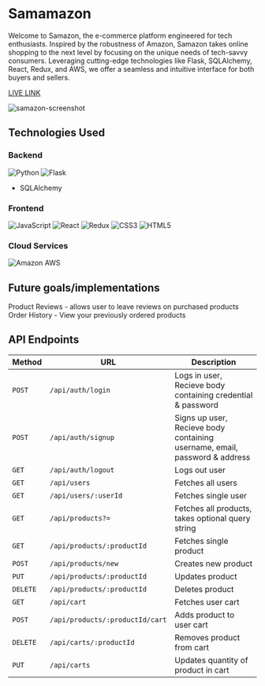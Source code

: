 # Samamazon

Welcome to Samazon, the e-commerce platform engineered for tech enthusiasts. Inspired by the robustness of Amazon, Samazon takes online shopping to the next level by focusing on the unique needs of tech-savvy consumers. Leveraging cutting-edge technologies like Flask, SQLAlchemy, React, Redux, and AWS, we offer a seamless and intuitive interface for both buyers and sellers.

[LIVE LINK](https://samazon-cd39.onrender.com/)

![samazon-screenshot](https://github.com/samhandels/Samazon/assets/123411173/17889e08-9b0b-44ee-9255-a9f9aac5e426)

## Technologies Used

### Backend
![Python](https://img.shields.io/badge/Python-3776AB.svg?style=for-the-badge&logo=Python&logoColor=white)
![Flask](https://img.shields.io/badge/Flask-000000.svg?style=for-the-badge&logo=Flask&logoColor=white)
- SQLAlchemy

### Frontend
![JavaScript](https://img.shields.io/badge/JavaScript-F7DF1E.svg?style=for-the-badge&logo=JavaScript&logoColor=black)
![React](https://img.shields.io/badge/React-61DAFB.svg?style=for-the-badge&logo=React&logoColor=black)
![Redux](https://img.shields.io/badge/Redux-764ABC.svg?style=for-the-badge&logo=Redux&logoColor=white)
![CSS3](https://img.shields.io/badge/CSS3-1572B6.svg?style=for-the-badge&logo=CSS3&logoColor=white)
![HTML5](https://img.shields.io/badge/HTML5-E34F26.svg?style=for-the-badge&logo=HTML5&logoColor=white)

### Cloud Services
![Amazon AWS](https://img.shields.io/badge/Amazon%20AWS-232F3E.svg?style=for-the-badge&logo=Amazon-AWS&logoColor=white)

## Future goals/implementations
Product Reviews - allows user to leave reviews on purchased products
Order History - View your previously ordered products

## API Endpoints
| Method   | URL                                      | Description                              |
| -------- | ---------------------------------------- | ---------------------------------------- |
| `POST`    | `/api/auth/login`                        | Logs in user, Recieve body containing credential & password  |
| `POST`   | `/api/auth/signup`                        | Signs up user, Recieve body containing username, email, password & address  |
| `GET`    | `/api/auth/logout`                          | Logs out user |
| `GET`  | `/api/users`                          | Fetches all users |
| `GET`   | `/api/users/:userId`                 | Fetches single user |
| `GET`   | `/api/products?=`                 | Fetches all products, takes optional query string |
| `GET`   | `/api/products/:productId`                 | Fetches single product  |
| `POST`   | `/api/products/new`                 | Creates new product   |
| `PUT`   | `/api/products/:productId`                 | Updates product  |
| `DELETE`   | `/api/products/:productId`                 | Deletes product   |
| `GET`   | `/api/cart`     | Fetches user cart |
| `POST`   | `/api/products/:productId/cart`     | Adds product to user cart |
| `DELETE`   | `/api/carts/:productId`     | Removes product from cart |
| `PUT`   | `/api/carts`     | Updates quantity of product in cart |
